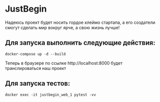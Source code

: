 # JustBegin

Надеюсь проект будет носить гордое клеймо стартапа, а его создатели смогут сделать мир вокруг ярче, а свою жизнь лучше!

## Для запуска выполнить следующие действия:
```
docker-compose up -d --build  
```
Теперь в браузере по ссылке http://localhost:8000 будет транслироваться наш проект

## Для запуска тестов:
```
docker exec -it justbegin_web_1 pytest -vv
```
